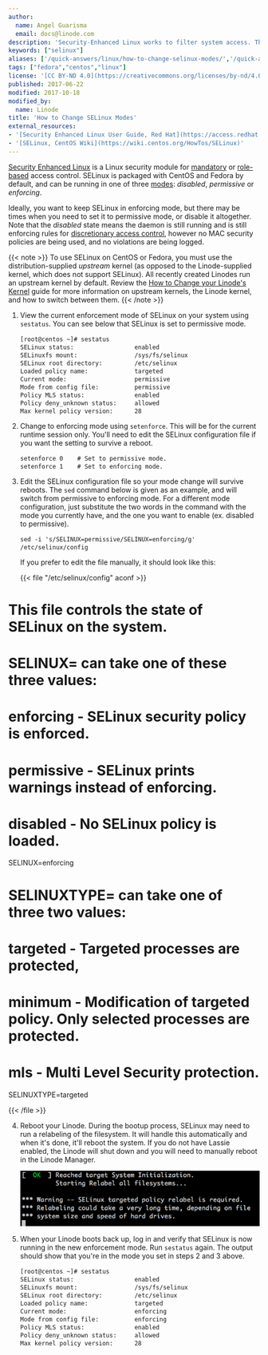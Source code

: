 ```yaml
---
author:
  name: Angel Guarisma
  email: docs@linode.com
description: 'Security-Enhanced Linux works to filter system access. This Quick Answer will show you how to change the level of policy enforcement SELinux, from full enforcing mode to totally disabled.'
keywords: ["selinux"]
aliases: ['/quick-answers/linux/how-to-change-selinux-modes/','/quick-answers/linux/how-to-disable-selinux/']
tags: ["fedora","centos","linux"]
license: '[CC BY-ND 4.0](https://creativecommons.org/licenses/by-nd/4.0)'
published: 2017-06-22
modified: 2017-10-18
modified_by:
  name: Linode
title: 'How to Change SELinux Modes'
external_resources:
- '[Security Enhanced Linux User Guide, Red Hat](https://access.redhat.com/documentation/en-US/Red_Hat_Enterprise_Linux/6/html/Security-Enhanced_Linux/index.html)'
- '[SELinux, CentOS Wiki](https://wiki.centos.org/HowTos/SELinux)'
---
```


[Security Enhanced Linux](https://selinuxproject.org/page/Main_Page) is a Linux security module for [mandatory](https://en.wikipedia.org/wiki/Mandatory_access_control) or [role-based](https://wiki.centos.org/HowTos/SELinux#head-91a597b2b6f140484d62d59a0b9a1dfea4dffc50) access control. SELinux is packaged with CentOS and Fedora by default, and can be running in one of three [modes](https://access.redhat.com/documentation/en-US/Red_Hat_Enterprise_Linux/6/html/Security-Enhanced_Linux/sect-Security-Enhanced_Linux-Introduction-SELinux_Modes.html): *disabled*, *permissive* or *enforcing*.

Ideally, you want to keep SELinux in enforcing mode, but there may be times when you need to set it to permissive mode, or disable it altogether. Note that the *disabled* state means the daemon is still running and is still enforcing rules for [discretionary access control](https://en.wikipedia.org/wiki/Discretionary_access_control), however no MAC security policies are being used, and no violations are being logged.

{{< note >}}
To use SELinux on CentOS or Fedora, you must use the distribution-supplied *upstream* kernel (as opposed to the Linode-supplied kernel, which does not support SELinux). All recently created Linodes run an upstream kernel by default. Review the [How to Change your Linode's Kernel](/docs/platform/how-to-change-your-linodes-kernel/) guide for more information on upstream kernels, the Linode kernel, and how to switch between them.
{{< /note >}}

1.  View the current enforcement mode of SELinux on your system using `sestatus`. You can see below that SELinux is set to permissive mode.

        [root@centos ~]# sestatus
        SELinux status:                 enabled
        SELinuxfs mount:                /sys/fs/selinux
        SELinux root directory:         /etc/selinux
        Loaded policy name:             targeted
        Current mode:                   permissive
        Mode from config file:          permissive
        Policy MLS status:              enabled
        Policy deny_unknown status:     allowed
        Max kernel policy version:      28

2.  Change to enforcing mode using `setenforce`. This will be for the current runtime session only. You'll need to edit the SELinux configuration file if you want the setting to survive a reboot.

        setenforce 0    # Set to permissive mode.
        setenforce 1    # Set to enforcing mode.

3.  Edit the SELinux configuration file so your mode change will survive reboots. The `sed` command below is given as an example, and will switch from permissive to enforcing mode. For a different mode configuration, just substitute the two words in the command with the mode you currently have, and the one you want to enable (ex. disabled to permissive).

        sed -i 's/SELINUX=permissive/SELINUX=enforcing/g' /etc/selinux/config

    If you prefer to edit the file manually, it should look like this:

    {{< file "/etc/selinux/config" aconf >}}
# This file controls the state of SELinux on the system.
# SELINUX= can take one of these three values:
#     enforcing - SELinux security policy is enforced.
#     permissive - SELinux prints warnings instead of enforcing.
#     disabled - No SELinux policy is loaded.
SELINUX=enforcing
# SELINUXTYPE= can take one of three two values:
#     targeted - Targeted processes are protected,
#     minimum - Modification of targeted policy. Only selected processes are protected.
#     mls - Multi Level Security protection.
SELINUXTYPE=targeted

{{< /file >}}


4.  Reboot your Linode. During the bootup process, SELinux may need to run a relabeling of the filesystem. It will handle this automatically and when it's done, it'll reboot the system. If you do not have Lassie enabled, the Linode will shut down and you will need to manually reboot in the Linode Manager.

    ![SELinux filesystem relabel](selinux-filesystem-relabel.png "SELinux filesystem relabel")

5.  When your Linode boots back up, log in and verify that SELinux is now running in the new enforcement mode. Run `sestatus` again. The output should show that you're in the mode you set in steps 2 and 3 above.

        [root@centos ~]# sestatus
        SELinux status:                 enabled
        SELinuxfs mount:                /sys/fs/selinux
        SELinux root directory:         /etc/selinux
        Loaded policy name:             targeted
        Current mode:                   enforcing
        Mode from config file:          enforcing
        Policy MLS status:              enabled
        Policy deny_unknown status:     allowed
        Max kernel policy version:      28
